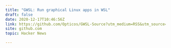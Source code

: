 ```yaml
---
title: "GWSL: Run graphical Linux apps in WSL"
draft: false
date: 2020-12-17T10:46:56Z
link: https://github.com/Opticos/GWSL-Source?utm_medium=RSS&utm_source=hune
site: github.com
topic: Hacker News  

---
```

